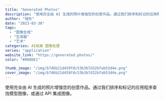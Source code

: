 ```yaml
---
title: "Generated Photos"
description: "使用完全由 AI 生成的照片增强您的创意作品。通过我们排序和标记的应用程序查找模型图像，或通过 API 集成图像。"
author: "瑞东"
date: "2023-03-30"
tags:
  - "图像合成"
  - "生成器"
  - "艺术"
categories: AI绘画 图像处理
series: "application"
website_link: "https://generated.photos/"
color: "#008DE1"

thumb_image: "/img/b7d6b21d459fdc53b3b7d32bfab53d4e.png"
cover_image: "/img/b7d6b21d459fdc53b3b7d32bfab53d4e.png"
---
```


使用完全由 AI 生成的照片增强您的创意作品。通过我们排序和标记的应用程序查找模型图像，或通过 API 集成图像。